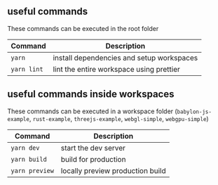 ## useful commands

These commands can be executed in the root folder

| Command     | Description                               |
| ----------- | ----------------------------------------- |
| `yarn`      | install dependencies and setup workspaces |
| `yarn lint` | lint the entire workspace using prettier  |

## useful commands inside workspaces

These commands can be executed in a workspace folder (`babylon-js-example`, `rust-example`, `threejs-example`, `webgl-simple`, `webgpu-simple`)

| Command        | Description                      |
| -------------- | -------------------------------- |
| `yarn dev`     | start the dev server             |
| `yarn build`   | build for production             |
| `yarn preview` | locally preview production build |
